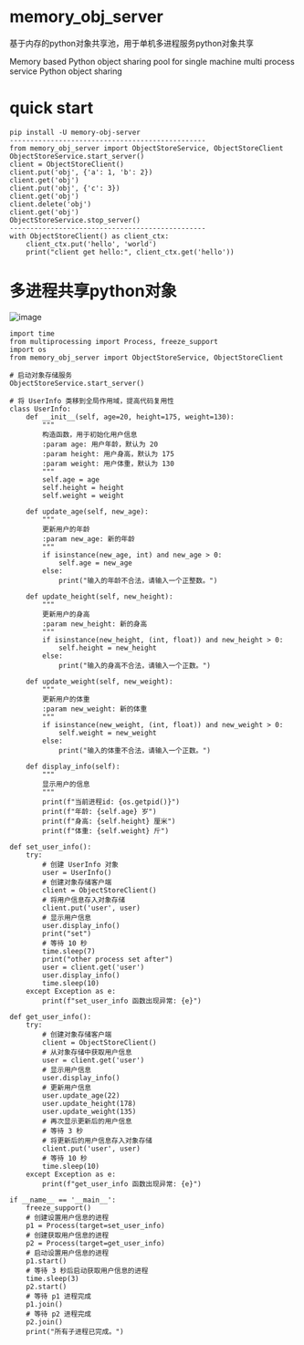 # memory_obj_server
基于内存的python对象共享池，用于单机多进程服务python对象共享


Memory based Python object sharing pool for single machine multi process service Python object sharing


# quick start
    pip install -U memory-obj-server 
    ------------------------------------------------
    from memory_obj_server import ObjectStoreService, ObjectStoreClient
    ObjectStoreService.start_server() 
    client = ObjectStoreClient()
    client.put('obj', {'a': 1, 'b': 2})
    client.get('obj')
    client.put('obj', {'c': 3})
    client.get('obj')
    client.delete('obj')
    client.get('obj')
    ObjectStoreService.stop_server()
    ------------------------------------------------
    with ObjectStoreClient() as client_ctx:
        client_ctx.put('hello', 'world')
        print("client get hello:", client_ctx.get('hello'))


# 多进程共享python对象 
![image](https://github.com/user-attachments/assets/5163a03c-b870-487d-8fae-15d00623d7d4)

    import time
    from multiprocessing import Process, freeze_support
    import os
    from memory_obj_server import ObjectStoreService, ObjectStoreClient
    
    # 启动对象存储服务
    ObjectStoreService.start_server()
    
    # 将 UserInfo 类移到全局作用域，提高代码复用性
    class UserInfo:
        def __init__(self, age=20, height=175, weight=130):
            """
            构造函数，用于初始化用户信息
            :param age: 用户年龄，默认为 20
            :param height: 用户身高，默认为 175
            :param weight: 用户体重，默认为 130
            """
            self.age = age
            self.height = height
            self.weight = weight
    
        def update_age(self, new_age):
            """
            更新用户的年龄
            :param new_age: 新的年龄
            """
            if isinstance(new_age, int) and new_age > 0:
                self.age = new_age
            else:
                print("输入的年龄不合法，请输入一个正整数。")
    
        def update_height(self, new_height):
            """
            更新用户的身高
            :param new_height: 新的身高
            """
            if isinstance(new_height, (int, float)) and new_height > 0:
                self.height = new_height
            else:
                print("输入的身高不合法，请输入一个正数。")
    
        def update_weight(self, new_weight):
            """
            更新用户的体重
            :param new_weight: 新的体重
            """
            if isinstance(new_weight, (int, float)) and new_weight > 0:
                self.weight = new_weight
            else:
                print("输入的体重不合法，请输入一个正数。")
    
        def display_info(self):
            """
            显示用户的信息
            """
            print(f"当前进程id: {os.getpid()}")
            print(f"年龄: {self.age} 岁")
            print(f"身高: {self.height} 厘米")
            print(f"体重: {self.weight} 斤")
    
    def set_user_info():
        try:
            # 创建 UserInfo 对象
            user = UserInfo()
            # 创建对象存储客户端
            client = ObjectStoreClient()
            # 将用户信息存入对象存储
            client.put('user', user)
            # 显示用户信息
            user.display_info()
            print("set")
            # 等待 10 秒
            time.sleep(7)
            print("other process set after")
            user = client.get('user')
            user.display_info()    
            time.sleep(10)   
        except Exception as e:
            print(f"set_user_info 函数出现异常: {e}")
    
    def get_user_info():
        try:
            # 创建对象存储客户端
            client = ObjectStoreClient()
            # 从对象存储中获取用户信息
            user = client.get('user')
            # 显示用户信息
            user.display_info()
            # 更新用户信息
            user.update_age(22)
            user.update_height(178)
            user.update_weight(135)
            # 再次显示更新后的用户信息
            # 等待 3 秒
            # 将更新后的用户信息存入对象存储
            client.put('user', user)
            # 等待 10 秒
            time.sleep(10)
        except Exception as e:
            print(f"get_user_info 函数出现异常: {e}")
    
    if __name__ == '__main__':
        freeze_support()
        # 创建设置用户信息的进程
        p1 = Process(target=set_user_info)
        # 创建获取用户信息的进程
        p2 = Process(target=get_user_info)
        # 启动设置用户信息的进程
        p1.start()
        # 等待 3 秒后启动获取用户信息的进程
        time.sleep(3)
        p2.start()
        # 等待 p1 进程完成
        p1.join()
        # 等待 p2 进程完成
        p2.join()
        print("所有子进程已完成。")
            
        
